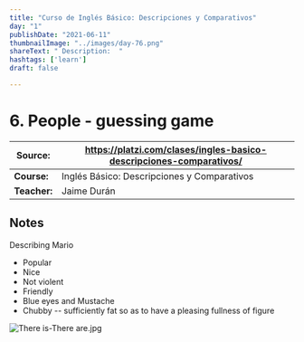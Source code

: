 ```yaml
---
title: "Curso de Inglés Básico: Descripciones y Comparativos"
day: "1"
publishDate: "2021-06-11"
thumbnailImage: "../images/day-76.png"
shareText: " Description:  "
hashtags: ['learn']
draft: false

---
```


# 6. People - guessing game

| Source:      | https://platzi.com/clases/ingles-basico-descripciones-comparativos/ |
| ------------ | ------------------------------------------------------------ |
| **Course:**  | Inglés Básico: Descripciones y Comparativos                  |
| **Teacher:** | Jaime Durán                                                  |

## Notes



Describing Mario

- Popular
- Nice
- Not violent
- Friendly
- Blue eyes and Mustache
- Chubby -- sufficiently fat so as to have a pleasing fullness of figure

![There is-There are.jpg](https://static.platzi.com/media/user_upload/There%20is-There%20are-7833eb39-2272-4a4f-8a0a-17237d69fb17.jpg)

